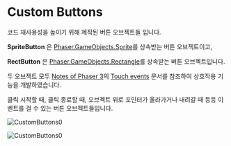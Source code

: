 # Custom Buttons

코드 재사용성을 높이기 위해 제작된 버튼 오브젝트들 입니다.

__SpriteButton__ 은 [Phaser.GameObjects.Sprite](https://photonstorm.github.io/phaser3-docs/Phaser.GameObjects.Sprite.html)를 상속받는 버튼 오브젝트이고,

__RectButton__ 은 [Phaser.GameObjects.Rectangle](https://photonstorm.github.io/phaser3-docs/Phaser.GameObjects.Rectangle.html)를 상속받는 버튼 오브젝트입니다.

두 오브젝트 모두 [Notes of Phaser 3](https://rexrainbow.github.io/phaser3-rex-notes/docs/site/)의
[Touch events](https://rexrainbow.github.io/phaser3-rex-notes/docs/site/touchevents/) 문서를 참조하여 상호작용 기능을 개발하였습니다.

클릭 시작할 때, 클릭 종료할 때, 오브젝트 위로 포인터가 올라가거나 내려갈 때 등등 이벤트를 걸 수 있는 버튼 오브젝트들입니다.

![CustomButtons0](https://user-images.githubusercontent.com/127966719/226837821-1c8eba36-d47c-4e0c-8cd3-f2cd9e4cd66d.png)

![CustomButtons0](https://user-images.githubusercontent.com/127966719/226838421-a7f2174a-8ada-4c1b-ab43-0ba6c019fa29.gif)
